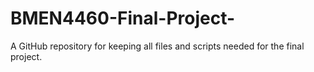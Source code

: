 # BMEN4460-Final-Project-
A GitHub repository for keeping all files and scripts needed for the final project. 
